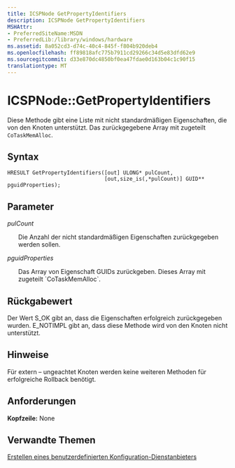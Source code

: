 ```yaml
---
title: ICSPNode GetPropertyIdentifiers
description: ICSPNode GetPropertyIdentifiers
MSHAttr:
- PreferredSiteName:MSDN
- PreferredLib:/library/windows/hardware
ms.assetid: 8a052cd3-d74c-40c4-845f-f804b920deb4
ms.openlocfilehash: ff89818afc775b7911cd29266c34d5e83dfd62e9
ms.sourcegitcommit: d33e870dc4850bf0ea47fdae0d163b04c1c90f15
translationtype: MT
---
```

# <a name="icspnodegetpropertyidentifiers"></a>ICSPNode::GetPropertyIdentifiers

Diese Methode gibt eine Liste mit nicht standardmäßigen Eigenschaften, die von den Knoten unterstützt. Das zurückgegebene Array mit zugeteilt `CoTaskMemAlloc`.

## <a name="syntax"></a>Syntax

``` syntax
HRESULT GetPropertyIdentifiers([out] ULONG* pulCount,
                               [out,size_is(,*pulCount)] GUID** pguidProperties);
```

## <a name="parameters"></a>Parameter

<a href="" id="pulcount"></a>*pulCount*  
<p style="margin-left: 25px">Die Anzahl der nicht standardmäßigen Eigenschaften zurückgegeben werden sollen.</p>

<a href="" id="pguidproperties"></a>*pguidProperties*  
<p style="margin-left: 25px">Das Array von Eigenschaft GUIDs zurückgeben. Dieses Array mit zugeteilt `CoTaskMemAlloc`.</p>

## <a name="return-value"></a>Rückgabewert

Der Wert S\_OK gibt an, dass die Eigenschaften erfolgreich zurückgegeben wurden. E\_NOTIMPL gibt an, dass diese Methode wird von den Knoten nicht unterstützt.

## <a name="remarks"></a>Hinweise

Für extern – ungeachtet Knoten werden keine weiteren Methoden für erfolgreiche Rollback benötigt.

## <a name="requirements"></a>Anforderungen

**Kopfzeile:** None

## <a name="related-topics"></a>Verwandte Themen

[Erstellen eines benutzerdefinierten Konfiguration-Dienstanbieters](create-a-custom-configuration-service-provider.md)

 





